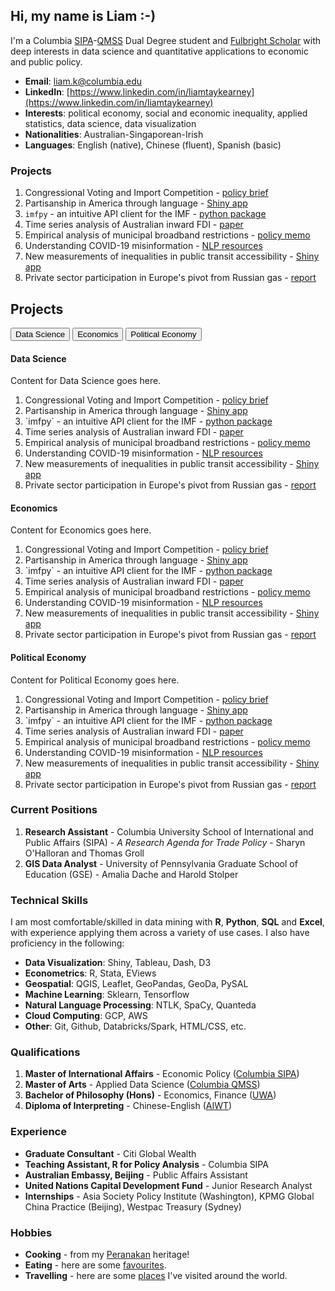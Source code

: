 ## Hi, my name is Liam :-)

I'm a Columbia [SIPA](https://www.sipa.columbia.edu/)-[QMSS](https://www.qmss.columbia.edu/) Dual Degree student and [Fulbright Scholar](https://www.fulbright.org.au/scholarships/anne-wexler-australian/) with deep interests in data science and quantitative applications to economic and public policy.

- **Email**: [liam.k@columbia.edu](mailto:liam.k@columbia.edu)
- **LinkedIn**: [https://www.linkedin.com/in/liamtaykearney](https://www.linkedin.com/in/liamtaykearney)
- **Interests**: political economy, social and economic inequality, applied statistics, data science, data visualization
- **Nationalities**: Australian-Singaporean-Irish
- **Languages**: English (native), Chinese (fluent), Spanish (basic)



### Projects

1. Congressional Voting and Import Competition - [policy brief](pages/congress_trade.md)
2. Partisanship in America through language - [Shiny app](https://newsapp-for-newsroom.shinyapps.io/partisanship-in-america/)
3. `imfpy` - an intuitive API client for the IMF - [python package](pages/imfpy.md)
4. Time series analysis of Australian inward FDI - [paper](pages/fdi.md)
5. Empirical analysis of municipal broadband restrictions - [policy memo](pages/broadband.md)
6. Understanding COVID-19 misinformation - [NLP resources](pages/covid_misinfo.md)
7. New measurements of inequalities in public transit accessibility - [Shiny app](https://ltk2118.shinyapps.io/nyc-transit/)
8. Private sector participation in Europe's pivot from Russian gas - [report](pages/citi.md)



## Projects

<div class="tabs">
  <button class="tab-btn" onclick="openTab(event, 'Data Science')">Data Science</button>
  <button class="tab-btn" onclick="openTab(event, 'Economics')">Economics</button>
  <button class="tab-btn" onclick="openTab(event, 'Political Economy')">Political Economy</button>
</div>
<div id="Data Science" class="tab-content">
  <h4>Data Science</h4>
  <p>Content for Data Science goes here.</p>
  	<ol>
  <li>Congressional Voting and Import Competition - <a href="pages/congress_trade.md">policy brief</a></li>
  <li>Partisanship in America through language - <a href="https://newsapp-for-newsroom.shinyapps.io/partisanship-in-america/">Shiny app</a></li>
  <li>`imfpy` - an intuitive API client for the IMF - <a href="pages/imfpy.md">python package</a></li>
  <li>Time series analysis of Australian inward FDI - <a href="pages/fdi.md">paper</a></li>
  <li>Empirical analysis of municipal broadband restrictions - <a href="pages/broadband.md">policy memo</a></li>
  <li>Understanding COVID-19 misinformation - <a href="pages/covid_misinfo.md">NLP resources</a></li>
  <li>New measurements of inequalities in public transit accessibility - <a href="https://ltk2118.shinyapps.io/nyc-transit/">Shiny app</a></li>
  <li>Private sector participation in Europe's pivot from Russian gas - <a href="pages/citi.md">report</a></li>
</ol>


</div>

<div id="Economics" class="tab-content">
  <h4>Economics</h4>
  <p>Content for Economics goes here.</p>
      	<ol>
  <li>Congressional Voting and Import Competition - <a href="pages/congress_trade.md">policy brief</a></li>
  <li>Partisanship in America through language - <a href="https://newsapp-for-newsroom.shinyapps.io/partisanship-in-america/">Shiny app</a></li>
  <li>`imfpy` - an intuitive API client for the IMF - <a href="pages/imfpy.md">python package</a></li>
  <li>Time series analysis of Australian inward FDI - <a href="pages/fdi.md">paper</a></li>
  <li>Empirical analysis of municipal broadband restrictions - <a href="pages/broadband.md">policy memo</a></li>
  <li>Understanding COVID-19 misinformation - <a href="pages/covid_misinfo.md">NLP resources</a></li>
  <li>New measurements of inequalities in public transit accessibility - <a href="https://ltk2118.shinyapps.io/nyc-transit/">Shiny app</a></li>
  <li>Private sector participation in Europe's pivot from Russian gas - <a href="pages/citi.md">report</a></li>
</ol>
</div>

<div id="Political Economy" class="tab-content">
  <h4>Political Economy</h4>
  <p>Content for Political Economy goes here.</p>
      	<ol>
  <li>Congressional Voting and Import Competition - <a href="pages/congress_trade.md">policy brief</a></li>
  <li>Partisanship in America through language - <a href="https://newsapp-for-newsroom.shinyapps.io/partisanship-in-america/">Shiny app</a></li>
  <li>`imfpy` - an intuitive API client for the IMF - <a href="pages/imfpy.md">python package</a></li>
  <li>Time series analysis of Australian inward FDI - <a href="pages/fdi.md">paper</a></li>
  <li>Empirical analysis of municipal broadband restrictions - <a href="pages/broadband.md">policy memo</a></li>
  <li>Understanding COVID-19 misinformation - <a href="pages/covid_misinfo.md">NLP resources</a></li>
  <li>New measurements of inequalities in public transit accessibility - <a href="https://ltk2118.shinyapps.io/nyc-transit/">Shiny app</a></li>
  <li>Private sector participation in Europe's pivot from Russian gas - <a href="pages/citi.md">report</a></li>
</ol>
</div>


<script>
  function openTab(evt, tabName) {
    var i, tabcontent, tablinks;
    tabcontent = document.getElementsByClassName("tab-content");
    for (i = 0; i < tabcontent.length; i++) {
      tabcontent[i].style.display = "none";
    }
    tablinks = document.getElementsByClassName("tab-btn");
    for (i = 0; i < tablinks.length; i++) {
      tablinks[i].className = tablinks[i].className.replace(" active", "");
    }
    document.getElementById(tabName).style.display = "block";
    evt.currentTarget.className += " active";
  }
</script>



### Current Positions

1. **Research Assistant** - Columbia University School of International and Public Affairs (SIPA) - *A Research Agenda for Trade Policy* - Sharyn O'Halloran and Thomas Groll
2. **GIS Data Analyst** - University of Pennsylvania Graduate School of Education (GSE) - Amalia Dache and Harold Stolper



### Technical Skills

I am most comfortable/skilled in data mining with **R**, **Python**, **SQL** and **Excel**, with experience applying them across a variety of use cases. I also have proficiency in the following:

- **Data Visualization**: Shiny, Tableau, Dash, D3
- **Econometrics**: R, Stata, EViews
- **Geospatial**: QGIS, Leaflet, GeoPandas, GeoDa, PySAL
- **Machine Learning**: Sklearn, Tensorflow
- **Natural Language Processing**: NTLK, SpaCy, Quanteda 
- **Cloud Computing**: GCP, AWS
- **Other**: Git, Github, Databricks/Spark, HTML/CSS, etc.



### Qualifications

1. **Master of International Affairs** - Economic Policy ([Columbia SIPA](https://www.sipa.columbia.edu/))
2. **Master of Arts** - Applied Data Science ([Columbia QMSS](https://www.qmss.columbia.edu/))
3. **Bachelor of Philosophy (Hons)** - Economics, Finance ([UWA](https://www.uwa.edu.au/study/courses/bachelor-of-philosophy))
4. **Diploma of Interpreting** - Chinese-English ([AIWT](https://www.aiwt.edu.au/courses/psp50916-diploma-of-interpreting-lote-english/))



### Experience

* **Graduate Consultant** - Citi Global Wealth
* **Teaching Assistant, R for Policy Analysis** - Columbia SIPA
* **Australian Embassy, Beijing** - Public Affairs Assistant
* **United Nations Capital Development Fund** - Junior Research Analyst
* **Internships** - Asia Society Policy Institute (Washington), KPMG Global China Practice (Beijing), Westpac Treasury (Sydney)



### Hobbies

* **Cooking** - from my [Peranakan](pages/peranakan.md) heritage!
* **Eating** - here are some [favourites](pages/food.md).
* **Travelling** - here are some [places](pages/places.md) I've visited around the world.

